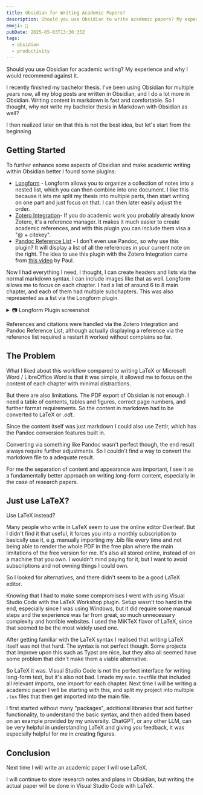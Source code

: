 ```yaml
---
title: Obsidian for Writing Academic Papers?
description: Should you use Obsidian to write academic papers? My experience and why I'd recommend against it.
emoji: 📃
pubDate: 2025-05-03T13:30:35Z
tags:
  - obsidian
  - productivity
---
```


Should you use Obsidian for academic writing? My experience and why I would recommend against it.

I recently finished my bachelor thesis. I've been using Obsidian for multiple years now, all my blog posts are written in Obsidian, and I do a lot more in Obsidian. Writing content in markdown is fast and comfortable. So I thought, why not write my bachelor thesis in Markdown with Obsidian as well?

I then realized later on that this is not the best idea, but let's start from the beginning

## Getting Started

To further enhance some aspects of Obsidian and make academic writing within Obsidian better I found some plugins:

- [Longform](https://github.com/kevboh/longform) - Longform allows you to organize a collection of notes into a nested list, which you can then combine into one document. I like this because it lets me split my thesis into multiple parts, then start writing on one part and just focus on that. I can then later easily adjust the order.
- [Zotero Integration](https://github.com/mgmeyers/obsidian-zotero-integration)- If you do academic work you probably already know Zotero, it's a reference manager. It makes it much easier to create academic references, and with this plugin you can include them visa a "@ + citekey".
- [Pandoc Reference List](https://github.com/mgmeyers/obsidian-pandoc-reference-list) - I don't even use Pandoc, so why use this plugin? It will display a list of all the references in your current note on the right. The idea to use this plugin with the Zotero Integration came from [this video](https://youtu.be/8yMko1m8XSQ) by Paul.

Now I had everything I need, I thought, I can create headers and lists via the normal markdown syntax. I can include images like that as well. Longform allows me to focus on each chapter. I had a list of around 6 to 8 main chapter, and each of them had multiple subchapters. This was also represented as a list via the Longform plugin.

<details>
<summary>📷 Longform Plugin screenshot</summary>

![Longform plugin thesis structure in Obsidian screenshot](../blog-assets/images/Obsidian-Longform-Plugin-Thesis-Overview.png)

</details>


References and citations were handled via the Zotero Integration and Pandoc Reference List, although actually displaying a reference via the reference list required a restart it worked without complains so far.

## The Problem

What I liked about this workflow compared to writing LaTeX or Microsoft Word / LibreOffice Word is that it was simple, it allowed me to focus on the content of each chapter with minimal distractions.

But there are also limitations. The PDF export of Obsidian is not enough. I need a table of contents, tables and figures, correct page numbers, and further format requirements. So the content in markdown had to be converted to LaTeX or .*odt*.

Since the content itself was just markdown I could also use Zettlr, which has the Pandoc conversion features built in.

Converting via something like Pandoc wasn't perfect though, the end result always require further adjustments. So I couldn't find a way to convert the markdown file to a adequate result.

For me the separation of content and appearance was important, I see it as a fundamentally better approach on writing long-form content, especially in the case of research papers.

## Just use LaTeX?

Use LaTeX instead?

Many people who write in LaTeX seem to use the online editor Overleaf. But I didn't find it that useful, it forces you into a monthly subscription to basically use it, e.g. manually importing my .bib file every time and not being able to render the whole PDF in the free plan where the main limitations of the free version for me. It's also all stored online, instead of on a machine that you own. I wouldn't mind paying for it, but I want to avoid subscriptions and not owning things I could own.

So I looked for alternatives, and there didn't seem to be a good LaTeX editor.

Knowing that I had to make some compromises I went with using Visual Studio Code with the LaTeX Workshop plugin. Setup wasn't too hard in the end, especially since I was using Windows, but it did require some manual steps and the experience was far from great, so much unnecessary complexity and horrible websites. I used the MiKTeX flavor of LaTeX, since that seemed to be the most widely used one.

After getting familiar with the LaTeX syntax I realised that writing LaTeX itself was not that hard. The syntax is not perfect though. Some projects that improve upon this such as Typst are nice, but they also all seemed have some problem that didn't make them a viable alternative.

So LaTeX it was. Visual Studio Code is not the perfect interface for writing long-form text, but it's also not bad. I made my `main.text`file that included all relevant imports, one import for each chapter. Next time I will be writing a academic paper I will be starting with this, and split my project into multiple `.tex` files that then get imported into the main file.  

I first started without many "packages", additional libraries that add further functionality, to understand the basic syntax, and then added them based on an example provided by my university. ChatGPT, or any other LLM, can be very helpful in understanding LaTeX and giving you feedback, it was especially helpful for me in creating figures.

## Conclusion

Next time I will write an academic paper I will use LaTeX.

I will continue to store research notes and plans in Obsidian, but writing the actual paper will be done in Visual Studio Code with LaTeX.



